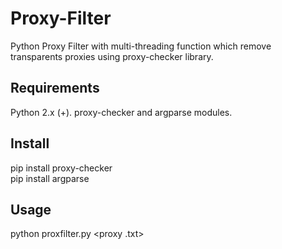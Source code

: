 # Proxy-Filter
Python Proxy Filter with multi-threading function which remove transparents proxies using proxy-checker library.

## Requirements
Python 2.x (+).
proxy-checker and argparse modules.

## Install
pip install proxy-checker<br/>
pip install argparse

## Usage
python proxfilter.py <proxy .txt> <threads>
